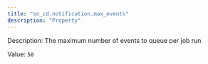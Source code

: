 ```yaml
---
title: "sn_cd.notification.max_events"
description: "Property"
---
```


Description: The maximum number of events to queue per job run

Value: `50`